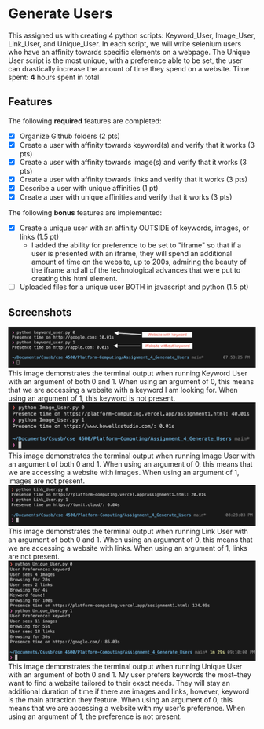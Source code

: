 # Generate Users

This assigned us with creating 4 python scripts: Keyword_User, Image_User, Link_User, and Unique_User. In each script, we will write selenium users who have an affinity towards specific elements on a webpage. The Unique User script is the most unique, with a preference able to be set, the user can drastically increase the amount of time they spend on a website.
Time spent: **4** hours spent in total

## Features

The following **required** features are completed:

- [X] Organize Github folders (2 pts)
- [X] Create a user with affinity towards keyword(s) and verify that it works (3 pts)
- [X] Create a user with affinity towards image(s) and verify that it works (3 pts)
- [X] Create a user with affinity towards links and verify that it works (3 pts)
- [X] Describe a user with unique affinities (1 pt)
- [X] Create a user with unique affinities and verify that it works (3 pts)

The following **bonus** features are implemented:

- [X] Create a unique user with an affinity OUTSIDE of keywords, images, or links (1.5 pt)
    - I added the ability for preference to be set to "iframe" so that if a user is presented with an iframe, they will spend an additional amount of time on the website, up to 200s, admiring the beauty of the iframe and all of the technological advances that were put to creating this html element.
- [ ] Uploaded files for a unique user BOTH in javascript and python (1.5 pt)

## Screenshots
<img src="https://github.com/elijahlarios/Platform-Computing/blob/main/Assignment_4_Generate_Users/images/question2.png" title='Terminal Output for Keyword User' width='' alt='Terminal Output for Keyword User' />
This image demonstrates the terminal output when running Keyword User with an argument of both 0 and 1. When using an argument of 0, this means that we are accessing a website with a keyword I am looking for. When using an argument of 1, this keyword is not present.

<img src="https://github.com/elijahlarios/Platform-Computing/blob/main/Assignment_4_Generate_Users/images/question3.png" title='Terminal Output for Image User' width='' alt='Terminal Output for Image User' />
This image demonstrates the terminal output when running Image User with an argument of both 0 and 1. When using an argument of 0, this means that we are accessing a website with images. When using an argument of 1, images are not present.

<img src="https://github.com/elijahlarios/Platform-Computing/blob/main/Assignment_4_Generate_Users/images/question4.png" title='Terminal Output for Link User' width='' alt='Terminal Output for Link User' />
This image demonstrates the terminal output when running Link User with an argument of both 0 and 1. When using an argument of 0, this means that we are accessing a website with links. When using an argument of 1, links are not present.

<img src="https://github.com/elijahlarios/Platform-Computing/blob/main/Assignment_4_Generate_Users/images/question6.png" title='Terminal Output for Unique User' width='' alt='Terminal Output for Unique User' />
This image demonstrates the terminal output when running Unique User with an argument of both 0 and 1. My user prefers keywords the most–they want to find a website tailored to their exact needs. They will stay an additional duration of time if there are images and links, however, keyword is the main attraction they feature. When using an argument of 0, this means that we are accessing a website with my user's preference. When using an argument of 1, the preference is not present.

